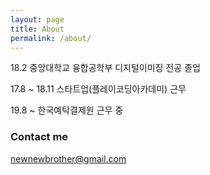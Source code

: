 ```yaml
---
layout: page
title: About
permalink: /about/
---
```

18.2 중앙대학교 융합공학부 디지털이미징 전공 졸업

17.8 ~ 18.11 스타트업(플레이코딩아카데미) 근무

19.8 ~ 한국예탁결제원 근무 중

### Contact me

[newnewbrother@gmail.com](mailto:newnewbrother@gmail.com)
